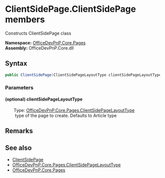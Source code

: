 # ClientSidePage.ClientSidePage members 
 Constructs ClientSidePage class   

**Namespace:** [OfficeDevPnP.Core.Pages](OfficeDevPnP.Core.Pages.md)  
**Assembly:** OfficeDevPnP.Core.dll  
## Syntax
```C#
public ClientSidePage(ClientSidePageLayoutType clientSidePageLayoutType)
```
### Parameters
#### (optional) clientSidePageLayoutType  
&emsp;&emsp;Type: [OfficeDevPnP.Core.Pages.ClientSidePageLayoutType](OfficeDevPnP.Core.Pages.ClientSidePageLayoutType.md)  
&emsp;&emsp; type of the page to create. Defaults to Article type  


## Remarks
  
## See also
- [ClientSidePage](OfficeDevPnP.Core.Pages.ClientSidePage.md)
- [OfficeDevPnP.Core.Pages.ClientSidePageLayoutType](OfficeDevPnP.Core.Pages.ClientSidePageLayoutType.md)
- [OfficeDevPnP.Core.Pages](OfficeDevPnP.Core.Pages.md)
